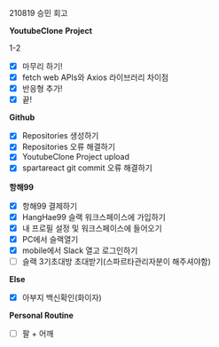 210819 승민 회고

**YoutubeClone** **Project**

1-2

- [x] 마무리 하기!
- [x] fetch web APIs와 Axios 라이브러리 차이점
- [x] 반응형 추가!
- [x] 끝!

**Github**

- [x] Repositories 생성하기
- [x] Repositories 오류 해결하기
- [x] YoutubeClone Project upload
- [x] spartareact git commit 오류 해결하기

**항해99**

- [x] 항해99 결제하기
- [x] HangHae99 슬랙 워크스페이스에 가입하기
- [x] 내 프로필 설정 및 워크스페이스에 들어오기
- [x] PC에서 슬랙열기
- [x] mobile에서 Slack 열고 로그인하기
- [ ] 슬랙 3기초대방 초대받기(스파르타관리자분이 해주셔야함)

**Else**

- [x] 아부지 백신확인(화이자)

**Personal Routine**

- [ ] 팔 + 어깨
